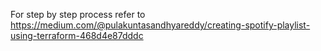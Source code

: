 For step by step process refer to https://medium.com/@pulakuntasandhyareddy/creating-spotify-playlist-using-terraform-468d4e87dddc
